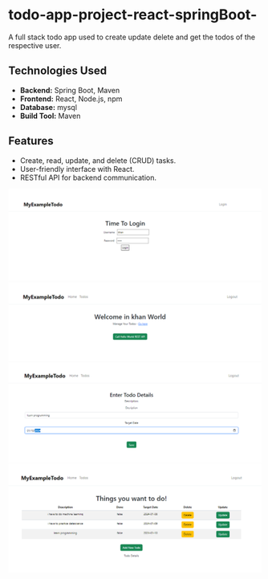 # todo-app-project-react-springBoot-

A full stack todo app used to create update delete and get the todos of the respective user.

## Technologies Used

- **Backend:** Spring Boot, Maven
- **Frontend:** React, Node.js, npm
- **Database:** mysql
- **Build Tool:** Maven

## Features

- Create, read, update, and delete (CRUD) tasks.
- User-friendly interface with React.
- RESTful API for backend communication.

<img src="./pics/01_login.png">
<img src="./pics/02_welcome.png">
<img src="./pics/03_create.png">
<img src="./pics/04_list.png">
